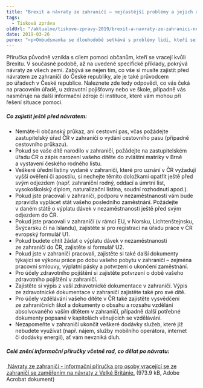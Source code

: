 ```yaml
---
title: "Brexit a návraty ze zahraničí – nejčastější problémy a jejich řešení"
tags:
  - Tisková zpráva
oldUrl: "/aktualne/tiskove-zpravy-2019/brexit-a-navraty-ze-zahranici-nejcastejsi-problemy-a-jejich-reseni"
date: 2019-03-26
perex: "<p>Ombudsmanka se dlouhodobě setkává s problémy lidí, kteří se vrací do České republiky z dlouhodobého pobytu v zahraničí. Jejich problémy a otázky se týkají oblastí, jako jsou doklady, sociální zabezpečení, předškolní a školní vzdělávání dětí, bydlení nebo zdravotnictví. Ombudsmanka proto vydala informační příručku, která zevrubně pokrývá většinu témat, které musí lidé před a po návratu řešit. Informační příručka je určena lidem vracejícím se ze všech zemí se zaměřením na návraty z Velké Británie. </p>"
---
```


<!-- imported from the old website -->

<p>Příručka původně vznikla s cílem pomoci občanům, kteří se vracejí kvůli Brexitu. V současné podobě, až na uvedené specifické příklady, pokrývá návraty ze všech zemí. Zabývá se nejen tím, co vše si musíte zajistit před návratem ze zahraničí do České republiky, ale je také průvodcem po úřadech v České republice. Naleznete zde tedy odpovědi, co vás čeká na pracovním úřadě, u zdravotní pojišťovny nebo ve škole, případně vás nasměruje na další informační zdroje či instituce, které vám mohou při řešení situace pomoci.</p> <h5>Co zajistit ještě před návratem:</h5> <p></p><ul><li>Nemáte-li občanský průkaz, ani cestovní pas, včas požádejte zastupitelský úřad ČR v zahraničí o vydání cestovního pasu (případně cestovního průkazu).</li><li>Pokud se vaše dítě narodilo v zahraničí, požádejte na zastupitelském úřadu ČR o zápis narození vašeho dítěte do zvláštní matriky v Brně a vystavení českého rodného listu.</li><li>Veškeré úřední listiny vydané v zahraničí, které pro uznání v ČR vyžadují vyšší ověření či apostilu, si nechejte těmito doložkami opatřit ještě před svým odjezdem (např. zahraniční rodný, oddací a úmrtní list, vysokoškolský diplom, naturalizační listina, soudní rozhodnutí apod.).</li><li>Pokud jste pracovali v zahraničí, podporu v nezaměstnanosti vám bude zpravidla vyplácet stát vašeho posledního zaměstnání. Požádejte v daném státě o výplatu dávek v nezaměstnanosti ještě před svým odjezdem do ČR. </li><li>Pokud jste pracovali v zahraničí (v rámci EU, v Norsku, Lichtenštejnsku, Švýcarsku či na Islandu), zajistěte si pro registraci na úřadu práce v ČR evropský formulář U1. </li><li>Pokud budete chtít žádat o výplatu dávek v nezaměstnanosti ze zahraničí do ČR, zajistěte si formulář U2. </li><li>Pokud jste v zahraničí pracovali, zajistěte si také další dokumenty týkající se výkonu práce po dobu vašeho pobytu v zahraničí – zejména pracovní smlouvy, výplatní pásky a potvrzení o ukončení zaměstnání. </li><li>Pro účely zdravotního pojištění si zajistěte potvrzení o době vašeho zdravotního pojištění v zahraničí. </li><li>Zajistěte si výpis z vaší zdravotnické dokumentace v zahraničí. Výpis ze zdravotnické dokumentace v zahraničí zajistěte také pro své dítě. </li><li>Pro účely vzdělávání vašeho dítěte v ČR také zajistěte vysvědčení ze zahraničních škol a dokumenty o obsahu a rozsahu vzdělání absolvovaného vaším dítětem v zahraničí, případně další potřebné dokumenty popsané v kapitolách věnujících se vzdělávání. </li><li>Nezapomeňte v zahraničí ukončit veškeré dodávky služeb, které již nebudete využívat (např. nájem, služby mobilního operátora, internet či dodávky energií), ať vám nevzniká dluh. </li></ul><p></p> <h5>Celé znění informační příručky včetně rad, co dělat po návratu:</h5><p><a title="Otevření do nového okna" href="/uploads-import/Letaky/Navraty_ze_zahranici_-_informacni_prirucka_01.pdf" target="_blank"><img alt="" src="https://www.ochrance.cz/typo3/ext/od_linkdesc/icons/pdf.gif" class="od_linkdesc_icon" /> Návraty ze zahraničí - informační příručka pro osoby vracející se ze zahraničí
se zaměřením na návraty z Velké Británie.</a> (973.9 kB, Adobe Acrobat dokument)</p>
